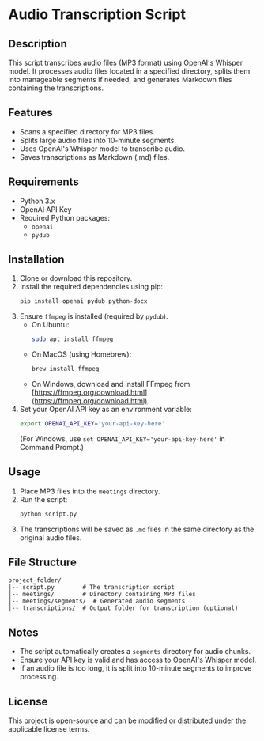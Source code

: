 # Audio Transcription Script

## Description
This script transcribes audio files (MP3 format) using OpenAI's Whisper model. It processes audio files located in a specified directory, splits them into manageable segments if needed, and generates Markdown files containing the transcriptions.

## Features
- Scans a specified directory for MP3 files.
- Splits large audio files into 10-minute segments.
- Uses OpenAI's Whisper model to transcribe audio.
- Saves transcriptions as Markdown (.md) files.

## Requirements
- Python 3.x
- OpenAI API Key
- Required Python packages:
  - `openai`
  - `pydub`

## Installation
1. Clone or download this repository.
2. Install the required dependencies using pip:
   ```sh
   pip install openai pydub python-docx
   ```
3. Ensure `ffmpeg` is installed (required by `pydub`).
   - On Ubuntu:
     ```sh
     sudo apt install ffmpeg
     ```
   - On MacOS (using Homebrew):
     ```sh
     brew install ffmpeg
     ```
   - On Windows, download and install FFmpeg from [https://ffmpeg.org/download.html](https://ffmpeg.org/download.html).
4. Set your OpenAI API key as an environment variable:
   ```sh
   export OPENAI_API_KEY='your-api-key-here'
   ```
   (For Windows, use `set OPENAI_API_KEY='your-api-key-here'` in Command Prompt.)

## Usage
1. Place MP3 files into the `meetings` directory.
2. Run the script:
   ```sh
   python script.py
   ```
3. The transcriptions will be saved as `.md` files in the same directory as the original audio files.

## File Structure
```
project_folder/
│-- script.py        # The transcription script
│-- meetings/        # Directory containing MP3 files
│-- meetings/segments/  # Generated audio segments
│-- transcriptions/  # Output folder for transcription (optional)
```

## Notes
- The script automatically creates a `segments` directory for audio chunks.
- Ensure your API key is valid and has access to OpenAI's Whisper model.
- If an audio file is too long, it is split into 10-minute segments to improve processing.

## License
This project is open-source and can be modified or distributed under the applicable license terms.

